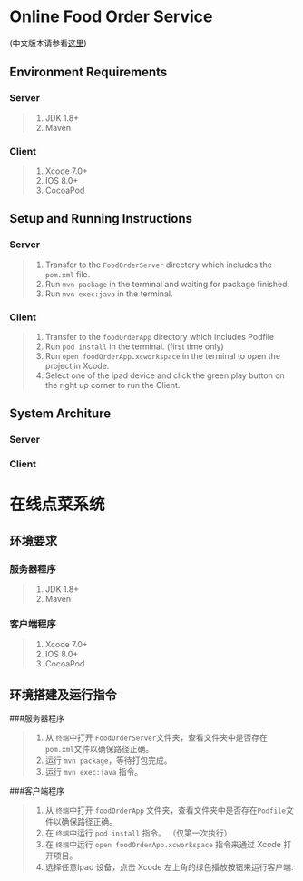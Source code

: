 # Online Food Order Service
(中文版本请参看[这里](#foodOrder_cn))

## Environment Requirements
### Server
> 1. JDK 1.8+
> 2. Maven

### Client
> 1. Xcode 7.0+
> 2. IOS 8.0+
> 3. CocoaPod

## Setup and Running Instructions
### Server
> 1. Transfer to the ```FoodOrderServer``` directory which includes the ```pom.xml``` file.
> 2. Run ```mvn package``` in the terminal and waiting for package finished.
> 3. Run ```mvn exec:java``` in the terminal.

### Client
> 1. Transfer to the ```foodOrderApp``` directory which includes Podfile
> 2. Run ```pod install``` in the terminal. (first time only)
> 3. Run ```open foodOrderApp.xcworkspace``` in the terminal to open the project in Xcode.
> 4. Select one of the ipad device and click the green play button on the right up corner to run the Client.

## System Architure

### Server

### Client


## <a name="foodOrder_cn"></a>
# 在线点菜系统

## 环境要求
### 服务器程序
> 1. JDK 1.8+
> 2. Maven

### 客户端程序
> 1. Xcode 7.0+
> 2. IOS 8.0+
> 3. CocoaPod

## 环境搭建及运行指令
###服务器程序
> 1. 从 ```终端```中打开 ```FoodOrderServer```文件夹，查看文件夹中是否存在```pom.xml```文件以确保路径正确。
> 2. 运行 ```mvn package```，等待打包完成。
> 3. 运行 ```mvn exec:java``` 指令。

###客户端程序
> 1. 从 ```终端```中打开 ```foodOrderApp``` 文件夹，查看文件夹中是否存在```Podfile```文件以确保路径正确。
> 2. 在 ```终端```中运行 ```pod install``` 指令。 （仅第一次执行）
> 3. 在 ```终端```中运行 ```open foodOrderApp.xcworkspace``` 指令来通过 Xcode 打开项目。
> 4. 选择任意Ipad 设备，点击 Xcode 左上角的绿色播放按钮来运行客户端.